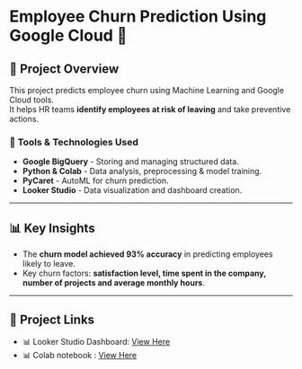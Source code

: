 # Employee Churn Prediction Using Google Cloud 🚀

## 📌 Project Overview
This project predicts employee churn using Machine Learning and Google Cloud tools.  
It helps HR teams **identify employees at risk of leaving** and take preventive actions.  

### 🚀 **Tools & Technologies Used**
- **Google BigQuery** - Storing and managing structured data.
- **Python & Colab** - Data analysis, preprocessing & model training.
- **PyCaret** - AutoML for churn prediction.
- **Looker Studio** - Data visualization and dashboard creation.

---

## 📊 **Key Insights**
- The **churn model achieved 93% accuracy** in predicting employees likely to leave.
- Key churn factors: **satisfaction level, time spent in the company, number of projects and average monthly hours**.

---

## 🔗 Project Links
-  📊 Looker Studio Dashboard: [View Here](https://lookerstudio.google.com/reporting/f2562a68-16b7-46e7-8111-bf82b7554b59)
-  📊 Colab notebook : [View Here](https://colab.research.google.com/github/vasuchauhan/Employee_Churn_Prediction_GCP/blob/main/employee_churn_analysis.ipynb)

